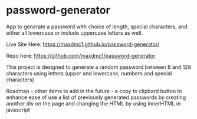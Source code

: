# password-generator
App to generate a password with choice of length, special characters, and either all lowercase or include uppercase letters as well.

Live Site Here: https://maxdmc1.github.io/password-generator/

Repo here: https://github.com/maxdmc1/password-generator


This project is designed to generate a random password between 8 and 128 characters using letters (upper and lowercase, numbers and special characters)

Roadmap - other items to add in the future - 
a copy to clipbard button to enhance ease of use
a list of previously generated passwords by creating another div on the page and changing the HTML by using innerHTML in javascript






